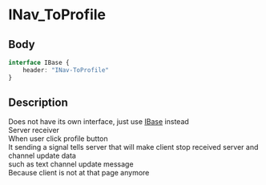 # INav_ToProfile

## Body

```typescript
interface IBase {
    header: "INav-ToProfile"
}
```

## Description

Does not have its own interface, just use [IBase](./../../base/IBase.md) instead\
Server receiver\
When user click profile button\
It sending a signal tells server that will make client stop received
server and channel update data\
such as text channel update message\
Because client is not at that page anymore